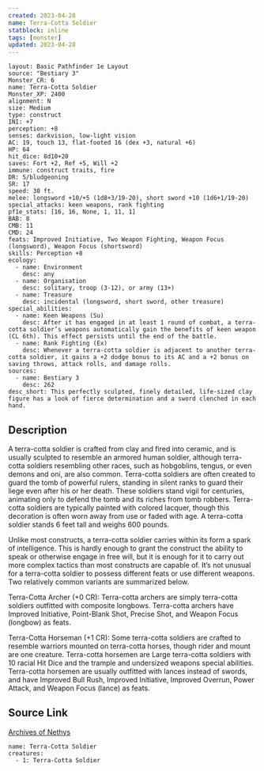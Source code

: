 ```yaml
---
created: 2023-04-28
name: Terra-Cotta Soldier
statblock: inline
tags: [monster]
updated: 2023-04-28
---
```

```statblock
layout: Basic Pathfinder 1e Layout
source: "Bestiary 3"
Monster_CR: 6
name: Terra-Cotta Soldier
Monster_XP: 2400
alignment: N
size: Medium
type: construct
INI: +7
perception: +8
senses: darkvision, low-light vision
AC: 19, touch 13, flat-footed 16 (dex +3, natural +6)
HP: 64
hit_dice: 8d10+20
saves: Fort +2, Ref +5, Will +2
immune: construct traits, fire
DR: 5/bludgeoning
SR: 17
speed: 30 ft.
melee: longsword +10/+5 (1d8+3/19-20), short sword +10 (1d6+1/19-20)
special_attacks: keen weapons, rank fighting
pf1e_stats: [16, 16, None, 1, 11, 1]
BAB: 8
CMB: 11
CMD: 24
feats: Improved Initiative, Two Weapon Fighting, Weapon Focus (longsword), Weapon Focus (shortsword)
skills: Perception +8
ecology:
  - name: Environment
    desc: any
  - name: Organisation
    desc: solitary, troop (3-12), or army (13+)
  - name: Treasure
    desc: incidental (longsword, short sword, other treasure)
special_abilities:
  - name: Keen Weapons (Su)
    desc: After it has engaged in at least 1 round of combat, a terra-cotta soldier’s weapons automatically gain the benefits of keen weapon (CL 6th). This effect persists until the end of the battle.
  - name: Rank Fighting (Ex)
    desc: Whenever a terra-cotta soldier is adjacent to another terra-cotta soldier, it gains a +2 dodge bonus to its AC and a +2 bonus on saving throws, attack rolls, and damage rolls.
sources:
  - name: Bestiary 3
    desc: 262
desc_short: This perfectly sculpted, finely detailed, life-sized clay figure has a look of fierce determination and a sword clenched in each hand.
```
## Description
A terra-cotta soldier is crafted from clay and fired into ceramic, and is usually sculpted to resemble an armored human soldier, although terra-cotta soldiers resembling other races, such as hobgoblins, tengus, or even demons and oni, are also common. Terra-cotta soldiers are often created to guard the tomb of powerful rulers, standing in silent ranks to guard their liege even after his or her death. These soldiers stand vigil for centuries, animating only to defend the tomb and its riches from tomb robbers. Terra-cotta soldiers are typically painted with colored lacquer, though this decoration is often worn away from use or faded with age. A terra-cotta soldier stands 6 feet tall and weighs 600 pounds.

Unlike most constructs, a terra-cotta soldier carries within its form a spark of intelligence. This is hardly enough to grant the construct the ability to speak or otherwise engage in free will, but it is enough for it to carry out more complex tactics than most constructs are capable of. It’s not unusual for a terra-cotta soldier to possess different feats or use different weapons. Two relatively common variants are summarized below.

Terra-Cotta Archer (+0 CR): Terra-cotta archers are simply terra-cotta soldiers outfitted with composite longbows. Terra-cotta archers have Improved Initiative, Point-Blank Shot, Precise Shot, and Weapon Focus (longbow) as feats.

Terra-Cotta Horseman (+1 CR): Some terra-cotta soldiers are crafted to resemble warriors mounted on terra-cotta horses, though rider and mount are one creature. Terra-cotta horsemen are Large terra-cotta soldiers with 10 racial Hit Dice and the trample and undersized weapons special abilities. Terra-cotta horsemen are usually outfitted with lances instead of swords, and have Improved Bull Rush, Improved Initiative, Improved Overrun, Power Attack, and Weapon Focus (lance) as feats.
## Source Link
[Archives of Nethys](https://aonprd.com/MonsterDisplay.aspx?ItemName=Terra-Cotta%20Soldier)
```encounter-table
name: Terra-Cotta Soldier
creatures:
  - 1: Terra-Cotta Soldier
```
